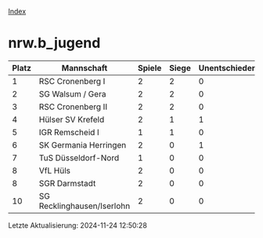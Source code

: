 [Index](./README.md)

# nrw.b_jugend

| Platz |  Mannschaft |  Spiele |  Siege |  Unentschieden |  Niederlagen |  Tore |  Differenz |  Punkte | 
| --- |  --- |  --- |  --- |  --- |  --- |  --- |  --- |  --- |  
|  1 |   RSC Cronenberg I |   2 |   2 |   0 |   0 |   22:0 |   22 |   6 |  
|  2 |   SG Walsum / Gera |   2 |   2 |   0 |   0 |   14:5 |   9 |   6 |  
|  3 |   RSC Cronenberg II |   2 |   2 |   0 |   0 |   8:5 |   3 |   6 |  
|  4 |   Hülser SV Krefeld |   2 |   1 |   1 |   0 |   7:5 |   2 |   4 |  
|  5 |   IGR Remscheid I |   1 |   1 |   0 |   0 |   4:1 |   3 |   3 |  
|  6 |   SK Germania Herringen |   2 |   0 |   1 |   1 |   7:12 |   -5 |   1 |  
|  7 |   TuS Düsseldorf-Nord |   1 |   0 |   0 |   1 |   1:4 |   -3 |   0 |  
|  8 |   VfL Hüls |   2 |   0 |   0 |   2 |   1:7 |   -6 |   0 |  
|  8 |   SGR Darmstadt |   2 |   0 |   0 |   2 |   3:9 |   -6 |   0 |  
|  10 |   SG Recklinghausen/Iserlohn |   2 |   0 |   0 |   2 |   4:23 |   -19 |   0 |  


Letzte Aktualisierung: 2024-11-24 12:50:28